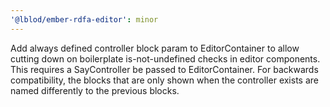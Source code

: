 ```yaml
---
'@lblod/ember-rdfa-editor': minor
---
```


Add always defined controller block param to EditorContainer to allow cutting down on boilerplate is-not-undefined checks in editor components.
This requires a SayController be passed to EditorContainer.
For backwards compatibility, the blocks that are only shown when the controller exists are named differently to the previous blocks.
